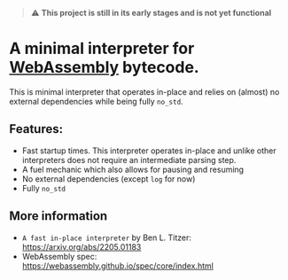 > ⚠️ **This project is still in its early stages and is not yet functional**

# A minimal interpreter for [WebAssembly](https://webassembly.org/) bytecode.

This is minimal interpreter that operates in-place and relies on (almost) no external dependencies while being
fully `no_std`.

## Features:

- Fast startup times. This interpreter operates in-place and unlike other interpreters does not require an intermediate
  parsing step.
- A fuel mechanic which also allows for pausing and resuming
- No external dependencies (except `log` for now)
- Fully `no_std`

## More information

- `A fast in-place interpreter` by Ben L. Titzer: https://arxiv.org/abs/2205.01183
- WebAssembly spec: https://webassembly.github.io/spec/core/index.html

